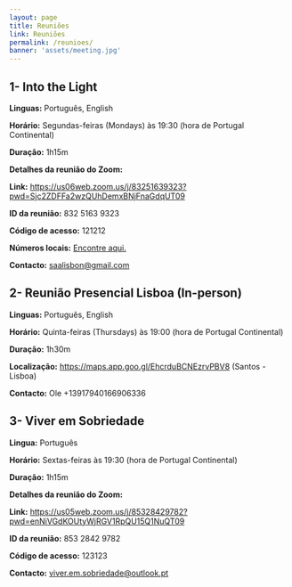 ```yaml
---
layout: page
title: Reuniões
link: Reuniões
permalink: /reunioes/
banner: 'assets/meeting.jpg'
---
```


## 1- Into the Light

**Linguas:** Português, English

**Horário:** Segundas-feiras (Mondays) às 19:30 (hora de Portugal Continental)

**Duração:** 1h15m

**Detalhes da reunião do Zoom:**

**Link:** <https://us06web.zoom.us/j/83251639323?pwd=Sjc2ZDFFa2wzQUhDemxBNjFnaGdqUT09>

**ID da reunião:** 832 5163 9323

**Código de acesso:** 121212

**Números locais:** <a href="https://us06web.zoom.us/u/kxOybRuDb" target="_blank">Encontre aqui.</a>

**Contacto:** [saalisbon@gmail.com](mailto:saalisbon@gmail.com)


<!-- ## 2- Viver em Sobriedade

**Lingua:** Português

**Horário:** Quartas-feiras às 19:30 (hora de Portugal Continental)

**Duração:** 1h15m

**Detalhes da reunião do Zoom:**

**Link:** <https://us05web.zoom.us/j/85328429782?pwd=enNiVGdKOUtyWjRGV1RpQU15Q1NuQT09>

**ID da reunião:** 853 2842 9782

**Código de acesso:** 123123

**Contacto:** [viver.em.sobriedade@outlook.pt](mailto:viver.em.sobriedade@outlook.pt) -->


## 2- Reunião Presencial Lisboa (In-person)

**Linguas:** Português, English

**Horário:** Quinta-feiras (Thursdays) às 19:00 (hora de Portugal Continental)

**Duração:** 1h30m

**Localização:** <https://maps.app.goo.gl/EhcrduBCNEzrvPBV8> (Santos - Lisboa)

**Contacto:** Ole +13917940166906336


## 3- Viver em Sobriedade

**Lingua:** Português

**Horário:** Sextas-feiras às 19:30 (hora de Portugal Continental)

**Duração:** 1h15m

**Detalhes da reunião do Zoom:**

**Link:** <https://us05web.zoom.us/j/85328429782?pwd=enNiVGdKOUtyWjRGV1RpQU15Q1NuQT09>

**ID da reunião:** 853 2842 9782

**Código de acesso:** 123123

**Contacto:** [viver.em.sobriedade@outlook.pt](mailto:viver.em.sobriedade@outlook.pt)